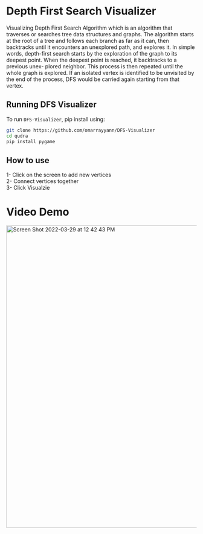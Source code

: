 # Depth First Search Visualizer


Visualizing Depth First Search Algorithm which is an algorithm that traverses or searches tree data structures and graphs. The algorithm starts at the root of a tree and follows each branch as far as it can, then backtracks until it encounters an unexplored path, and explores it. In simple words, depth-first search starts by the exploration of the graph to its deepest point. When the deepest point is reached, it backtracks to a previous unex-
plored neighbor. This process is then repeated until the whole graph is explored. If an isolated vertex is identified to be unvisited by the end of the process, DFS would be carried again starting from that vertex.


## Running DFS Visualizer

To run `DFS-Visualizer`, pip install using:

```bash
git clone https://github.com/omarrayyann/DFS-Visualizer
cd qudra
pip install pygame
```

## How to use

1- Click on the screen to add new vertices \
2- Connect vertices together \
3- Click Visualzie 

# Video Demo

<img width="801" alt="Screen Shot 2022-03-29 at 12 42 43 PM" src="https://user-images.githubusercontent.com/77675540/160571282-87732406-67c7-4517-bae9-6104a6249773.png">
